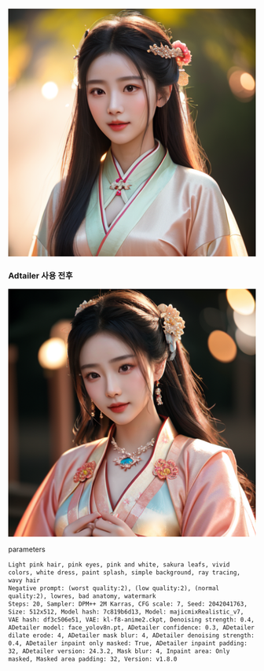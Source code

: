 


![image](https://github.com/JongMin0415/AI_Project/blob/main/Ai%20Images/00020-1625740406.png?raw=true)

### Adtailer 사용 전후

![image0](https://github.com/JongMin0415/AI_Project/blob/main/Ai%20Images/00021-2130881223.png?raw=true)



parameters
```
Light pink hair, pink eyes, pink and white, sakura leafs, vivid colors, white dress, paint splash, simple background, ray tracing, wavy hair
Negative prompt: (worst quality:2), (low quality:2), (normal quality:2), lowres, bad anatomy, watermark
Steps: 20, Sampler: DPM++ 2M Karras, CFG scale: 7, Seed: 2042041763, Size: 512x512, Model hash: 7c819b6d13, Model: majicmixRealistic_v7, VAE hash: df3c506e51, VAE: kl-f8-anime2.ckpt, Denoising strength: 0.4, ADetailer model: face_yolov8n.pt, ADetailer confidence: 0.3, ADetailer dilate erode: 4, ADetailer mask blur: 4, ADetailer denoising strength: 0.4, ADetailer inpaint only masked: True, ADetailer inpaint padding: 32, ADetailer version: 24.3.2, Mask blur: 4, Inpaint area: Only masked, Masked area padding: 32, Version: v1.8.0
```
